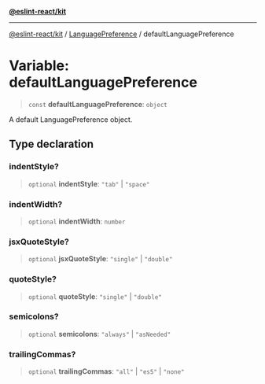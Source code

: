 [**@eslint-react/kit**](../../../../README.md)

***

[@eslint-react/kit](../../../../README.md) / [LanguagePreference](../README.md) / defaultLanguagePreference

# Variable: defaultLanguagePreference

> `const` **defaultLanguagePreference**: `object`

A default LanguagePreference object.

## Type declaration

### indentStyle?

> `optional` **indentStyle**: `"tab"` \| `"space"`

### indentWidth?

> `optional` **indentWidth**: `number`

### jsxQuoteStyle?

> `optional` **jsxQuoteStyle**: `"single"` \| `"double"`

### quoteStyle?

> `optional` **quoteStyle**: `"single"` \| `"double"`

### semicolons?

> `optional` **semicolons**: `"always"` \| `"asNeeded"`

### trailingCommas?

> `optional` **trailingCommas**: `"all"` \| `"es5"` \| `"none"`
